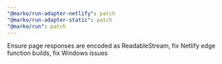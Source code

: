 ```yaml
---
"@marko/run-adapter-netlify": patch
"@marko/run-adapter-static": patch
"@marko/run": patch
---
```


Ensure page responses are encoded as ReadableStream, fix Netlify edge function builds, fix Windows issues

